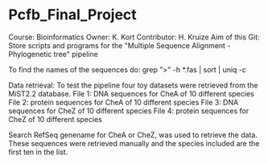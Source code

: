 # Pcfb_Final_Project
Course: Bioinformatics
Owner: K. Kort
Contributor: H. Kruize
Aim of this Git: Store scripts and programs for the "Multiple Sequence Alignment - Phylogenetic tree" pipeline


To find the names of the sequences do:
grep ">" -h *.fas | sort | uniq -c

Data retrieval:
To test the pipeline four toy datasets were retrieved from the MiST2.2 database.
File 1: DNA sequences for CheA of 10 different species
File 2: protein sequences for CheA of 10 different species
File 3: DNA sequences for CheZ of 10 different species
File 4: protein sequences for CheZ of 10 different species

Search RefSeq genename for CheA or CheZ, was used to retrieve the data.
These sequences were retrieved manually and the species included are the first ten in the list.
